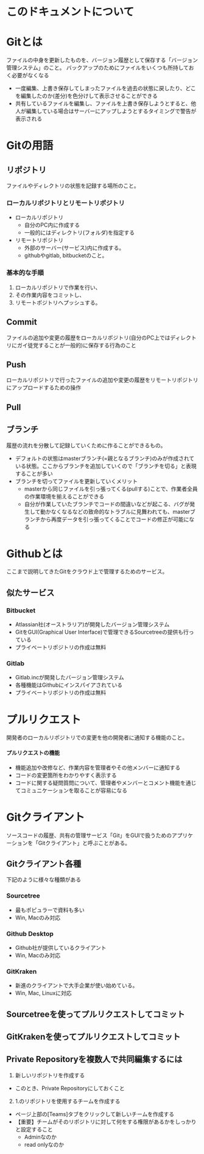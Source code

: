 # このドキュメントについて
# Gitとは
ファイルの中身を更新したものを、バージョン履歴として保存する「バージョン管理システム」のこと。
バックアップのためにファイルをいくつも所持しておく必要がなくなる
  - 一度編集、上書き保存してしまったファイルを過去の状態に戻したり、どこを編集したのか(差分)を色分けして表示させることができる
  - 共有しているファイルを編集し、ファイルを上書き保存しようとすると、他人が編集している場合はサーバーにアップしようとするタイミングで警告が表示される

# Gitの用語

## リポジトリ
ファイルやディレクトリの状態を記録する場所のこと。

### ローカルリポジトリとリモートリポジトリ
  - ローカルリポジトリ
    - 自分のPC内に作成する
    - 一般的にはディレクトリ(フォルダ)を指定する
  - リモートリポジトリ
    - 外部のサーバー(サービス)内に作成する。
    - githubやgitlab, bitbucketのこと。

### 基本的な手順
  1. ローカルリポジトリで作業を行い、
  2. その作業内容をコミットし、
  3. リモートポジトリへプッシュする。

## Commit
ファイルの追加や変更の履歴をローカルリポジトリ(自分のPC上ではディレクトリにガイ徒党することが一般的)に保存する行為のこと

## Push
ローカルリポジトリで行ったファイルの追加や変更の履歴をリモートリポジトリにアップロードするための操作

## Pull

## ブランチ
履歴の流れを分散して記録していくために作ることができるもの。
- デフォルトの状態はmasterブランチ(=親となるブランチ)のみが作成されている状態。ここからブランチを追加していくので「ブランチを切る」と表現することが多い
- ブランチを切ってファイルを更新していくメリット
  - masterから同じファイルを引っ張ってくる(pullする)ことで、作業者全員の作業環境を揃えることができる
  - 自分が作業していたブランチでコードの間違いなどが起こる、バグが発生して動かなくなるなどの致命的なトラブルに見舞われても、masterブランチから再度データを引っ張ってくることでコードの修正が可能になる

# Githubとは
ここまで説明してきたGitをクラウド上で管理するためのサービス。

## 似たサービス

### Bitbucket
- Atlassian社(オーストラリア)が開発したバージョン管理システム
- GitをGUI(Graphical User Interface)で管理できるSourcetreeの提供も行っている
- プライベートリポジトリの作成は無料

### Gitlab
- Gitlab.incが開発したバージョン管理システム
- 各種機能はGithubにインスパイアされている
- プライベートリポジトリの作成は無料

# プルリクエスト
開発者のローカルリポジトリでの変更を他の開発者に通知する機能のこと。

#### プルリクエストの機能
- 機能追加や改修など、作業内容を管理者やその他メンバーに通知する
- コードの変更箇所をわかりやすく表示する
- コードに関する疑問質問について、管理者やメンバーとコメント機能を通じてコミュニケーションを取ることが容易になる

# Gitクライアント
ソースコードの履歴、共有の管理サービス「Git」をGUIで扱うためのアプリケーションを「Gitクライアント」と呼ぶことがある。
## Gitクライアント各種
下記のように様々な種類がある
### Sourcetree
- 最もポピュラーで資料も多い
- Win, Macのみ対応
### Github Desktop
- Github社が提供しているクライアント
- Win, Macのみ対応
### GitKraken
- 新進のクライアントで大手企業が使い始めている。
- Win, Mac, Linuxに対応

## Sourcetreeを使ってプルリクエストしてコミット

## GitKrakenを使ってプルリクエストしてコミット

## Private Repositoryを複数人で共同編集するには
1. 新しいリポジトリを作成する
  - このとき、Private Repositoryにしておくこと
2. 1.のリポジトリを使用するチームを作成する
  - ページ上部の[Teams]タブをクリックして新しいチームを作成する
  - 【重要】チームがそのリポジトリに対して何をする権限があるかをしっかりと設定すること
    - Adminなのか
    - read onlyなのか
